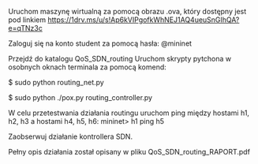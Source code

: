Uruchom maszynę wirtualną za pomocą obrazu .ova, który dostępny jest pod linkiem https://1drv.ms/u/s!Ap6kVIPgofkWhNEJ1AQ4ueuSnGIhQA?e=qTNz3c

Zaloguj się na konto student za pomocą hasła: @mininet

Przejdź do katalogu QoS_SDN_routing
Uruchom skrypty pytchona w osobnych oknach terminala za pomocą komend:

$ sudo python routing_net.py

$ sudo python ./pox.py routing_controller.py

W celu przetestwania działania routingu uruchom ping między hostami h1, h2, h3 a hostami h4, h5, h6:
mininet> h1 ping h5

Zaobserwuj działanie kontrollera SDN.

Pełny opis działania został opisany w pliku QoS_SDN_routing_RAPORT.pdf


